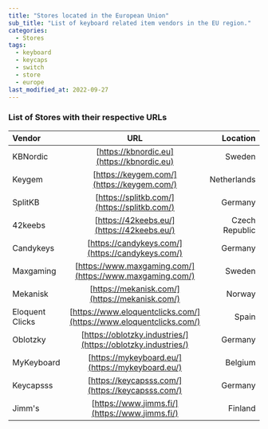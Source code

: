 ```yaml
---
title: "Stores located in the European Union"
sub_title: "List of keyboard related item vendors in the EU region."
categories:
  - Stores
tags:
  - keyboard
  - keycaps
  - switch
  - store
  - europe
last_modified_at: 2022-09-27
---
```



### List of Stores with their respective URLs


| Vendor          |                                URL                                 |       Location |
|:----------------|:------------------------------------------------------------------:|---------------:|
| KBNordic        |             [https://kbnordic.eu](https://kbnordic.eu)             |         Sweden |
| Keygem          |             [https://keygem.com/](https://keygem.com/)             |    Netherlands |
| SplitKB         |            [https://splitkb.com/](https://splitkb.com/)            |        Germany |
| 42keebs         |             [https://42keebs.eu/](https://42keebs.eu/)             | Czech Republic |
| Candykeys       |          [https://candykeys.com/](https://candykeys.com/)          |        Germany |
| Maxgaming       |      [https://www.maxgaming.com/](https://www.maxgaming.com/)      |         Sweden |
| Mekanisk        |           [https://mekanisk.com/](https://mekanisk.com/)           |         Norway |
| Eloquent Clicks | [https://www.eloquentclicks.com/](https://www.eloquentclicks.com/) |          Spain |
| Oblotzky        |    [https://oblotzky.industries/](https://oblotzky.industries/)    |        Germany |
| MyKeyboard      |          [https://mykeyboard.eu/](https://mykeyboard.eu/)          |        Belgium |
| Keycapsss       |          [https://keycapsss.com/](https://keycapsss.com/)          |        Germany |
| Jimm's          |           [https://www.jimms.fi/](https://www.jimms.fi/)           |        Finland |

